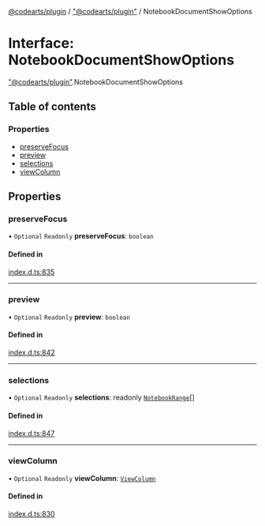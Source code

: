 [@codearts/plugin](../README.md) / ["@codearts/plugin"](../modules/_codearts_plugin_.md) / NotebookDocumentShowOptions

# Interface: NotebookDocumentShowOptions

["@codearts/plugin"](../modules/_codearts_plugin_.md).NotebookDocumentShowOptions

## Table of contents

### Properties

- [preserveFocus](codearts_plugin_.NotebookDocumentShowOptions.md#preservefocus)
- [preview](codearts_plugin_.NotebookDocumentShowOptions.md#preview)
- [selections](codearts_plugin_.NotebookDocumentShowOptions.md#selections)
- [viewColumn](codearts_plugin_.NotebookDocumentShowOptions.md#viewcolumn)

## Properties

### preserveFocus

• `Optional` `Readonly` **preserveFocus**: `boolean`

#### Defined in

[index.d.ts:835](https://github.com/huaweicloud/cloudide-plugin-api/blob/84e382d/index.d.ts#L835)

___

### preview

• `Optional` `Readonly` **preview**: `boolean`

#### Defined in

[index.d.ts:842](https://github.com/huaweicloud/cloudide-plugin-api/blob/84e382d/index.d.ts#L842)

___

### selections

• `Optional` `Readonly` **selections**: readonly [`NotebookRange`](../classes/codearts_plugin_.NotebookRange.md)[]

#### Defined in

[index.d.ts:847](https://github.com/huaweicloud/cloudide-plugin-api/blob/84e382d/index.d.ts#L847)

___

### viewColumn

• `Optional` `Readonly` **viewColumn**: [`ViewColumn`](../enums/codearts_plugin_.ViewColumn.md)

#### Defined in

[index.d.ts:830](https://github.com/huaweicloud/cloudide-plugin-api/blob/84e382d/index.d.ts#L830)
